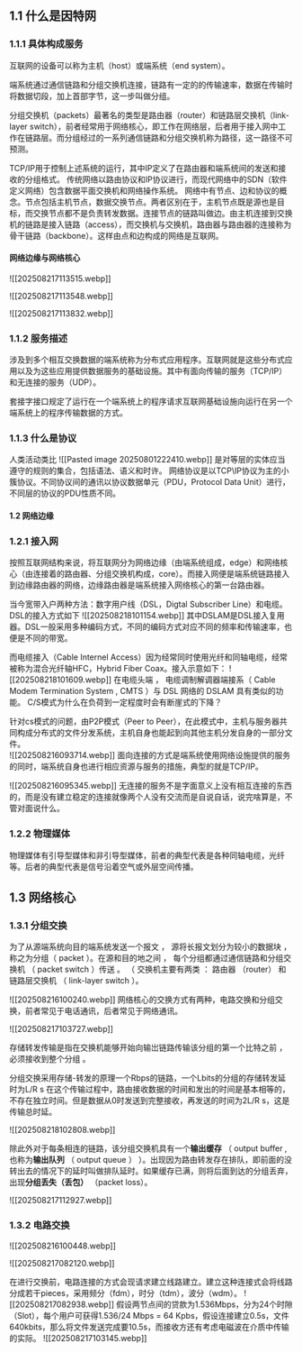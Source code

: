 ## 1.1 什么是因特网
### 1.1.1 具体构成服务

互联网的设备可以称为主机（host）或端系统（end system）。

端系统通过通信链路和分组交换机连接，链路有一定的的传输速率，数据在传输时将数据切段，加上首部字节，这一步叫做分组。

分组交换机（packets）最著名的类型是路由器（router）和链路层交换机（link-layer switch），前者经常用于网络核心，即工作在网络层，后者用于接入网中工作在链路层。而分组经过的一系列通信链路和分组交换机称为路径，这一路径不可预测。

TCP/IP用于控制上述系统的运行，其中IP定义了在路由器和端系统间的发送和接收的分组格式。
传统网络以路由协议和IP协议进行，而现代网络中的SDN（软件定义网络）包含数据平面交换机和网络操作系统。
网络中有节点、边和协议的概念。节点包括主机节点，数据交换节点。两者区别在于，主机节点既是源也是目标，而交换节点都不是负责转发数据。连接节点的链路叫做边。由主机连接到交换机的链路是接入链路（access），而交换机与交换机，路由器与路由器的连接称为骨干链路（backbone）。这样由点和边构成的网络是互联网。

#### 网络边缘与网络核心



![[202508217113515.webp]]

![[202508217113548.webp]]

![[202508217113832.webp]]



### 1.1.2 服务描述

涉及到多个相互交换数据的端系统称为分布式应用程序。互联网就是这些分布式应用以及为这些应用提供数据服务的基础设施。其中有面向传输的服务（TCP/IP）和无连接的服务（UDP）。

套接字接口规定了运行在一个端系统上的程序请求互联网基础设施向运行在另一个端系统上的程序传输数据的方式。

### 1.1.3 什么是协议

人类活动类比
![[Pasted image 20250801222410.webp]]
是对等层的实体应当遵守的规则的集合，包括语法、语义和时许。
网络协议是以TCP\IP协议为主的小簇协议。不同协议间的通讯以协议数据单元（PDU，Protocol Data Unit）进行，不同层的协议的PDU性质不同。

#### 1.2 网络边缘

### 1.2.1 接入网

按照互联网结构来说，将互联网分为网络边缘（由端系统组成，edge）和网络核心（由连接着的路由器、分组交换机构成，core）。而接入网便是端系统链路接入到边缘路由器的网络，边缘路由器是端系统接入网络核心的第一台路由器。

当今宽带入户两种方法：数字用户线（DSL，Digtal Subscriber Line）和电缆。DSL的接入方式如下
![[202508218101154.webp]]
其中DSLAM是DSL接入复用器。DSL一般采用多种编码方式，不同的编码方式对应不同的频率和传输速率，也便是不同的带宽。

而电缆接入（Cable Internel Access）因为经常同时使用光纤和同轴电缆，经常被称为混合光纤轴HFC，Hybrid Fiber Coax。接入示意如下：
![[202508218101609.webp]]
 在电缆头端 ， 电缆调制解调器端接系（ Cable Modem Termination System , CMTS ）与 DSL 网络的 DSLAM 具有类似的功能。
C/S模式为什么在负荷到一定程度时会有断崖式的下降？

针对cs模式的问题，由P2P模式（Peer to Peer），在此模式中，主机与服务器共同构成分布式的文件分发系统，主机自身也能起到向其他主机分发自身的一部分文件。   
![[202508216093714.webp]]
面向连接的方式是端系统使用网络设施提供的服务的同时，端系统自身也进行相应资源与服务的措施，典型的就是TCP/IP。

![[202508216095345.webp]]
无连接的服务不是字面意义上没有相互连接的东西的，而是没有建立稳定的连接就像两个人没有交流而是自说自话，说完啥算是，不管对面说什么。
 
 ### 1.2.2 物理媒体

物理媒体有引导型媒体和非引导型媒体，前者的典型代表是各种同轴电缆，光纤等。后者的典型代表是信号沿着空气或外层空间传播。

## 1.3 网络核心

### 1.3.1 分组交换

 为了从源端系统向目的端系统发送一个报文 ， 源将长报文划分为较小的数据块 ， 称之为分组（ packet ）。在源和目的地之间 ， 每个分组都通过通信链路和分组交换机 （ packet switch ）传送 。 （ 交换机主要有两类 ： 路由器 （router） 和链路层交换机 （ link-layer  switch ）。
 
![[202508216100240.webp]]
网络核心的交换方式有两种，电路交换和分组交换，前者常见于电话通讯，后者常见于网络通讯。

![[202508217103727.webp]]

 存储转发传输是指在交换机能够开始向输岀链路传输该分组的第一个比特之前 ， 必须接收到整个分组 。
 
 分组交换采用存储-转发的原理一个Rbps的链路，一个Lbits的分组的存储转发延时为L/R s
在这个传输过程中，路由接收数据的时间和发出的时间是基本相等的，不存在独立时间。但是数据从0时发送到完整接收，再发送的时间为2L/R s，这是传输总时延。

![[202508218102808.webp]]

除此外对于每条相连的链路，该分组交换机具有一个**输出缓存** （ output buffer , 也称为**输出队列** （ output queue ） ）。出现因为路由转发存在排队，即前面的没转出去的情况下的延时叫做排队延时。如果缓存已满，则将后面到达的分组丢弃，出现**分组丢失（丢包）** （packet loss）。


![[202508217112927.webp]]

### 1.3.2 电路交换

![[202508216100448.webp]]      

![[202508217082120.webp]]

在进行交换前，电路连接的方式会现请求建立线路建立。建立这种连接式会将线路分成若干pieces，采用频分（fdm），时分（tdm），波分（wdm）。 
   ![[202508217082938.webp]]
假设两节点间的贷款为1.536Mbps，分为24个时隙（Slot），每个用户可获得1.536/24 Mbps = 64 Kpbs，假设连接建立0.5s，文件640kbits，那么将文件发送完成要10.5s，而接收方还有考虑电磁波在介质中传输的实际。
 ![[202508217103145.webp]]